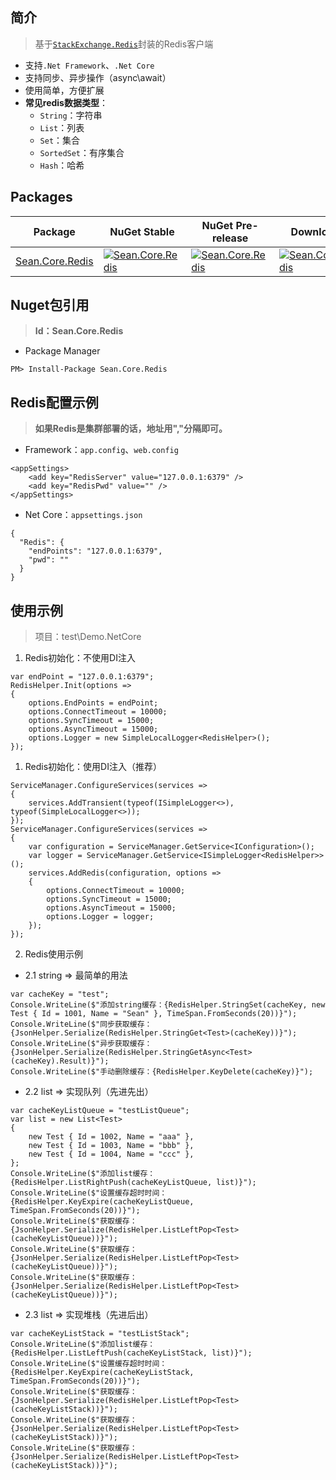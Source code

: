 ## 简介

> 基于[`StackExchange.Redis`](https://github.com/StackExchange/StackExchange.Redis)封装的Redis客户端

- 支持`.Net Framework`、`.Net Core`
- 支持同步、异步操作（async\await）
- 使用简单，方便扩展
- **常见redis数据类型**：
  - `String`：字符串
  - `List`：列表
  - `Set`：集合
  - `SortedSet`：有序集合
  - `Hash`：哈希

## Packages

| Package | NuGet Stable | NuGet Pre-release | Downloads | MyGet |
| ------- | ------------ | ----------------- | --------- | ----- |
| [Sean.Core.Redis](https://www.nuget.org/packages/Sean.Core.Redis/) | [![Sean.Core.Redis](https://img.shields.io/nuget/v/Sean.Core.Redis.svg)](https://www.nuget.org/packages/Sean.Core.Redis/) | [![Sean.Core.Redis](https://img.shields.io/nuget/vpre/Sean.Core.Redis.svg)](https://www.nuget.org/packages/Sean.Core.Redis/) | [![Sean.Core.Redis](https://img.shields.io/nuget/dt/Sean.Core.Redis.svg)](https://www.nuget.org/packages/Sean.Core.Redis/) | [![Sean.Core.Redis MyGet](https://img.shields.io/myget/sean/vpre/Sean.Core.Redis.svg)](https://www.myget.org/feed/sean/package/nuget/Sean.Core.Redis) |

## Nuget包引用

> **Id：Sean.Core.Redis**

- Package Manager

```
PM> Install-Package Sean.Core.Redis
```

## Redis配置示例

> **如果Redis是集群部署的话，地址用","分隔即可。**

- Framework：`app.config`、`web.config`

```
<appSettings>
	<add key="RedisServer" value="127.0.0.1:6379" />
	<add key="RedisPwd" value="" />
</appSettings>
```

- Net Core：`appsettings.json`

```
{
  "Redis": {
    "endPoints": "127.0.0.1:6379",
    "pwd": ""
  }
}
```

## 使用示例

> 项目：test\Demo.NetCore

1. Redis初始化：不使用DI注入

```
var endPoint = "127.0.0.1:6379";
RedisHelper.Init(options =>
{
    options.EndPoints = endPoint;
    options.ConnectTimeout = 10000;
    options.SyncTimeout = 15000;
    options.AsyncTimeout = 15000;
    options.Logger = new SimpleLocalLogger<RedisHelper>();
});
```

1. Redis初始化：使用DI注入（推荐）

```
ServiceManager.ConfigureServices(services =>
{
    services.AddTransient(typeof(ISimpleLogger<>), typeof(SimpleLocalLogger<>));
});
ServiceManager.ConfigureServices(services =>
{
    var configuration = ServiceManager.GetService<IConfiguration>();
    var logger = ServiceManager.GetService<ISimpleLogger<RedisHelper>>();
    services.AddRedis(configuration, options =>
    {
        options.ConnectTimeout = 10000;
        options.SyncTimeout = 15000;
        options.AsyncTimeout = 15000;
        options.Logger = logger;
    });
});
```

2. Redis使用示例

- 2.1 string => 最简单的用法

```
var cacheKey = "test";
Console.WriteLine($"添加string缓存：{RedisHelper.StringSet(cacheKey, new Test { Id = 1001, Name = "Sean" }, TimeSpan.FromSeconds(20))}");
Console.WriteLine($"同步获取缓存：{JsonHelper.Serialize(RedisHelper.StringGet<Test>(cacheKey))}");
Console.WriteLine($"异步获取缓存：{JsonHelper.Serialize(RedisHelper.StringGetAsync<Test>(cacheKey).Result)}");
Console.WriteLine($"手动删除缓存：{RedisHelper.KeyDelete(cacheKey)}");
```

- 2.2 list => 实现队列（先进先出）

```
var cacheKeyListQueue = "testListQueue";
var list = new List<Test>
{
    new Test { Id = 1002, Name = "aaa" },
    new Test { Id = 1003, Name = "bbb" },
    new Test { Id = 1004, Name = "ccc" },
};
Console.WriteLine($"添加list缓存：{RedisHelper.ListRightPush(cacheKeyListQueue, list)}");
Console.WriteLine($"设置缓存超时时间：{RedisHelper.KeyExpire(cacheKeyListQueue, TimeSpan.FromSeconds(20))}");
Console.WriteLine($"获取缓存：{JsonHelper.Serialize(RedisHelper.ListLeftPop<Test>(cacheKeyListQueue))}");
Console.WriteLine($"获取缓存：{JsonHelper.Serialize(RedisHelper.ListLeftPop<Test>(cacheKeyListQueue))}");
Console.WriteLine($"获取缓存：{JsonHelper.Serialize(RedisHelper.ListLeftPop<Test>(cacheKeyListQueue))}");
```

- 2.3 list => 实现堆栈（先进后出）

```
var cacheKeyListStack = "testListStack";
Console.WriteLine($"添加list缓存：{RedisHelper.ListLeftPush(cacheKeyListStack, list)}");
Console.WriteLine($"设置缓存超时时间：{RedisHelper.KeyExpire(cacheKeyListStack, TimeSpan.FromSeconds(20))}");
Console.WriteLine($"获取缓存：{JsonHelper.Serialize(RedisHelper.ListLeftPop<Test>(cacheKeyListStack))}");
Console.WriteLine($"获取缓存：{JsonHelper.Serialize(RedisHelper.ListLeftPop<Test>(cacheKeyListStack))}");
Console.WriteLine($"获取缓存：{JsonHelper.Serialize(RedisHelper.ListLeftPop<Test>(cacheKeyListStack))}");
```
